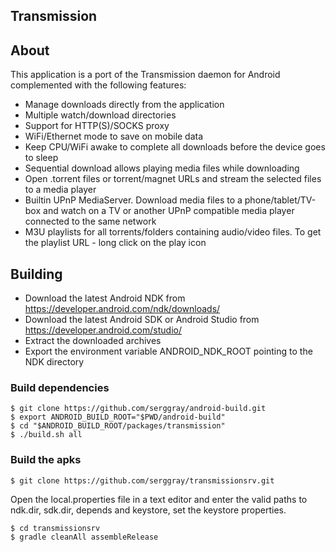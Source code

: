 ## Transmission 

## About
This application is a port of the Transmission daemon for Android complemented with the following features: 

* Manage downloads directly from the application
* Multiple watch/download directories
* Support for HTTP(S)/SOCKS proxy
* WiFi/Ethernet mode to save on mobile data
* Keep CPU/WiFi awake to complete all downloads before the device goes to sleep
* Sequential download allows playing media files while downloading 
* Open .torrent files or torrent/magnet URLs and stream the selected files to a media player
* Builtin UPnP MediaServer. Download media files to a phone/tablet/TV-box and watch on a TV or another UPnP compatible media player connected to the same network
* M3U playlists for all torrents/folders containing audio/video files. To get the playlist URL - long click on the play icon

## Building

* Download the latest Android NDK from https://developer.android.com/ndk/downloads/
* Download the latest Android SDK or Android Studio from https://developer.android.com/studio/
* Extract the downloaded archives
* Export the environment variable ANDROID_NDK_ROOT pointing to the NDK directory

### Build dependencies

    $ git clone https://github.com/serggray/android-build.git
    $ export ANDROID_BUILD_ROOT="$PWD/android-build"
    $ cd "$ANDROID_BUILD_ROOT/packages/transmission"
    $ ./build.sh all

### Build the apks
    $ git clone https://github.com/serggray/transmissionsrv.git

Open the local.properties file in a text editor and enter the valid paths to ndk.dir, sdk.dir, depends and keystore, set the keystore properties.

    $ cd transmissionsrv
    $ gradle cleanAll assembleRelease
